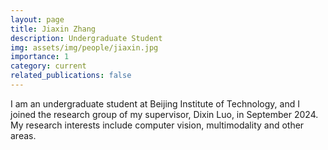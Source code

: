 ```yaml
---
layout: page
title: Jiaxin Zhang
description: Undergraduate Student
img: assets/img/people/jiaxin.jpg
importance: 1
category: current 
related_publications: false
---
```


I am an undergraduate student at Beijing Institute of Technology, and I joined the research group of my supervisor, Dixin Luo, in September 2024. My research interests include computer vision, multimodality and other areas.